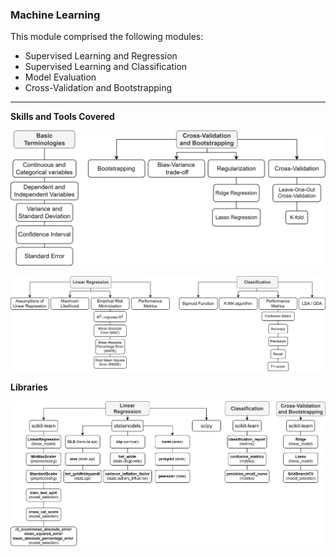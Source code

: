 ### Machine Learning

This module comprised the following modules:

- Supervised Learning and Regression
- Supervised Learning and Classification
- Model Evaluation
- Cross-Validation and Bootstrapping

---

**Skills and Tools Covered**
<p align='center'>
<img src=https://github.com/Gr3Fin/Courses_and_Certificates/blob/main/Data_Science_Program%3ALeveraging_AI_for_Effective_Decision-Making/images/Skills%20and%20Tools-Machine%20Learning_Basic_CV.svg>
</p>
<p align='center'>
<img src=https://github.com/Gr3Fin/Courses_and_Certificates/blob/main/Data_Science_Program%3ALeveraging_AI_for_Effective_Decision-Making/images/Skills%20and%20Tools-Machine%20Learning_LR_CL.svg>
</p>

**Libraries**

<p align='center'>
<img src=https://github.com/Gr3Fin/Courses_and_Certificates/blob/main/Data_Science_Program%3ALeveraging_AI_for_Effective_Decision-Making/images/Skills%20and%20Tools-Machine%20Learning_libraries.svg>
</p>
